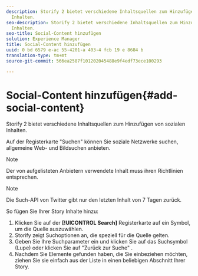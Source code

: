 ```yaml
---
description: Storify 2 bietet verschiedene Inhaltsquellen zum Hinzufügen von sozialen
  Inhalten.
seo-description: Storify 2 bietet verschiedene Inhaltsquellen zum Hinzufügen von sozialen
  Inhalten.
seo-title: Social-Content hinzufügen
solution: Experience Manager
title: Social-Content hinzufügen
uuid: 0 bd 6579 e-ac 55-4201-a 403-4 fcb 19 e 8684 b
translation-type: tm+mt
source-git-commit: 566ea2587f101202045488e9f4edf73ece100293

---
```



# Social-Content hinzufügen{#add-social-content}

Storify 2 bietet verschiedene Inhaltsquellen zum Hinzufügen von sozialen Inhalten.

Auf der Registerkarte "Suchen" können Sie soziale Netzwerke suchen, allgemeine Web- und Bildsuchen anbieten.

>[!NOTE]
>
>Der von aufgelisteten Anbietern verwendete Inhalt muss ihren Richtlinien entsprechen.

>[!NOTE]
>
>Die Such-API von Twitter gibt nur den letzten Inhalt von 7 Tagen zurück.

So fügen Sie Ihrer Story Inhalte hinzu:

1. Klicken Sie auf der **[!UICONTROL Search]** Registerkarte auf ein Symbol, um die Quelle auszuwählen.
1. Storify zeigt Suchoptionen an, die speziell für die Quelle gelten.
1. Geben Sie Ihre Suchparameter ein und klicken Sie auf das Suchsymbol (Lupe) oder klicken Sie auf "Zurück zur Suche" .
1. Nachdem Sie Elemente gefunden haben, die Sie einbeziehen möchten, ziehen Sie sie einfach aus der Liste in einen beliebigen Abschnitt Ihrer Story.
